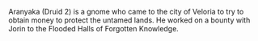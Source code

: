 Aranyaka (Druid 2) is a gnome who came to the city of Veloria to try to obtain money to protect the untamed lands. He worked on a bounty with Jorin to the Flooded Halls of Forgotten Knowledge.